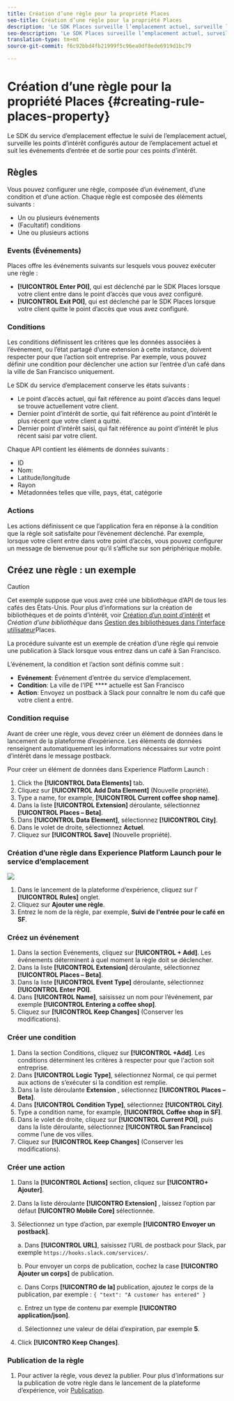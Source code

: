 ```yaml
---
title: Création d’une règle pour la propriété Places
seo-title: Création d’une règle pour la propriété Places
description: 'Le SDK Places surveille l’emplacement actuel, surveille les points d’intérêt configurés autour de l’emplacement actuel et suit les événements d’entrée et de sortie pour ces points d’intérêt. '
seo-description: 'Le SDK Places surveille l’emplacement actuel, surveille les points d’intérêt configurés autour de l’emplacement actuel et suit les événements d’entrée et de sortie pour ces points d’intérêt. '
translation-type: tm+mt
source-git-commit: f6c92bbd4fb21999f5c96ea0df8ede6919d1bc79

---
```



# Création d’une règle pour la propriété Places {#creating-rule-places-property}

Le SDK du service d’emplacement effectue le suivi de l’emplacement actuel, surveille les points d’intérêt configurés autour de l’emplacement actuel et suit les événements d’entrée et de sortie pour ces points d’intérêt.

## Règles

Vous pouvez configurer une règle, composée d’un événement, d’une condition et d’une action. Chaque règle est composée des éléments suivants :

* Un ou plusieurs événements
* (Facultatif) conditions
* Une ou plusieurs actions

### Events (Événements)

Places offre les événements suivants sur lesquels vous pouvez exécuter une règle :

* **[!UICONTROL Enter POI]**, qui est déclenché par le SDK Places lorsque votre client entre dans le point d’accès que vous avez configuré.
* **[!UICONTROL Exit POI]**, qui est déclenché par le SDK Places lorsque votre client quitte le point d’accès que vous avez configuré.

### Conditions

Les conditions définissent les critères que les données associées à l’événement, ou l’état partagé d’une extension à cette instance, doivent respecter pour que l’action soit entreprise. Par exemple, vous pouvez définir une condition pour déclencher une action sur l’entrée d’un café dans la ville de San Francisco uniquement.

Le SDK du service d’emplacement conserve les états suivants :

* Le point d’accès actuel, qui fait référence au point d’accès dans lequel se trouve actuellement votre client.
* Dernier point d’intérêt de sortie, qui fait référence au point d’intérêt le plus récent que votre client a quitté.
* Dernier point d’intérêt saisi, qui fait référence au point d’intérêt le plus récent saisi par votre client.

Chaque API contient les éléments de données suivants :

* ID
* Nom:
* Latitude/longitude
* Rayon
* Métadonnées telles que ville, pays, état, catégorie

### Actions

Les actions définissent ce que l’application fera en réponse à la condition que la règle soit satisfaite pour l’événement déclenché. Par exemple, lorsque votre client entre dans votre point d’accès, vous pouvez configurer un message de bienvenue pour qu’il s’affiche sur son périphérique mobile.

## Créez une règle : un exemple

>[!CAUTION]
>
>Cet exemple suppose que vous avez créé une bibliothèque d’API de tous les cafés des États-Unis. Pour plus d’informations sur la création de bibliothèques et de points d’intérêt, voir [Création d’un point d’intérêt](/help/poi-mgmt-ui/create-a-poi-ui.md) et *Création d’une bibliothèque* dans [Gestion des bibliothèques dans l’interface utilisateur](/help/poi-mgmt-ui/manage-libraries-in-the-places-ui.md)Places.

La procédure suivante est un exemple de création d’une règle qui renvoie une publication à Slack lorsque vous entrez dans un café à San Francisco.

L’événement, la condition et l’action sont définis comme suit :

* **Evénement**: Événement d’entrée du service d’emplacement.
* **Condition**: La ville de l'IPE **** actuelle est San Francisco
* **Action**: Envoyez un postback à Slack pour connaître le nom du café que votre client a entré.

### Condition requise

Avant de créer une règle, vous devez créer un élément de données dans le lancement de la plateforme d’expérience. Les éléments de données renseignent automatiquement les informations nécessaires sur votre point d’intérêt dans le message postback.

Pour créer un élément de données dans Experience Platform Launch :

1. Click the **[!UICONTROL Data Elements]** tab.
2. Cliquez sur **[!UICONTROL Add Data Element]** (Nouvelle propriété).
3. Type a name, for example, **[!UICONTROL Current coffee shop name]**.
4. Dans la liste **[!UICONTROL Extension]** déroulante, sélectionnez **[!UICONTROL Places – Beta]**.
5. Dans **[!UICONTROL Data Element]**, sélectionnez **[!UICONTROL City]**.
6. Dans le volet de droite, sélectionnez **Actuel**.
7. Cliquez sur **[!UICONTROL Save]** (Nouvelle propriété).

### Création d’une règle dans Experience Platform Launch pour le service d’emplacement

![](//help/assets/create-a-rule.png)

1. Dans le lancement de la plateforme d’expérience, cliquez sur l’ **[!UICONTROL Rules]** onglet.
2. Cliquez sur **Ajouter une règle**.
3. Entrez le nom de la règle, par exemple, **Suivi de l'entrée pour le café en SF**.

### Créez un événement

1. Dans la section Evénements, cliquez sur **[!UICONTROL + Add]**. Les événements déterminent à quel moment la règle doit se déclencher.
2. Dans la liste **[!UICONTROL Extension]** déroulante, sélectionnez **[!UICONTROL Places – Beta]**.
3. Dans la liste **[!UICONTROL Event Type]** déroulante, sélectionnez **[!UICONTROL Enter POI]**.
4. Dans **[!UICONTROL Name]**, saisissez un nom pour l’événement, par exemple **[!UICONTROL Entering a coffee shop]**.
5. Cliquez sur **[!UICONTROL Keep Changes]** (Conserver les modifications).

### Créer une condition

1. Dans la section Conditions, cliquez sur **[!UICONTROL +Add]**. Les conditions déterminent les critères à respecter pour que l'action soit entreprise.
2. Dans **[!UICONTROL Logic Type]**, sélectionnez Normal, ce qui permet aux actions de s’exécuter si la condition est remplie.
3. Dans la liste déroulante **Extension** , sélectionnez **[!UICONTROL Places – Beta]**.
4. Dans **[!UICONTROL Condition Type]**, sélectionnez **[!UICONTROL City]**.
5. Type a condition name, for example, **[!UICONTROL Coffee shop in SF]**.
6. Dans le volet de droite, cliquez sur **[!UICONTROL Current POI]**, puis dans la liste déroulante, sélectionnez **[!UICONTROL San Francisco]** comme l’une de vos villes.
7. Cliquez sur **[!UICONTROL Keep Changes]** (Conserver les modifications).

### Créer une action

1. Dans la **[!UICONTROL Actions]** section, cliquez sur **[!UICONTRO+ Ajouter]**.
2. Dans la liste déroulante **[!UICONTRO Extension]** , laissez l’option par défaut **[!UICONTRO Mobile Core]** sélectionnée.
3. Sélectionnez un type d’action, par exemple **[!UICONTRO Envoyer un postback]**.

   a. Dans **[!UICONTROL URL]**, saisissez l’URL de postback pour Slack, par exemple `https://hooks.slack.com/services/`.

   b. Pour envoyer un corps de publication, cochez la case **[!UICONTRO Ajouter un corps]** de publication.

   c. Dans Corps **[!UICONTRO de la]** publication, ajoutez le corps de la publication, par exemple : `{ "text": "A customer has entered" }`

   c. Entrez un type de contenu par exemple **[!UICONTRO application/json]**.

   d. Sélectionnez une valeur de délai d’expiration, par exemple **5**.

4. Click **[!UICONTRO Keep Changes]**.

### Publication de la règle

1. Pour activer la règle, vous devez la publier. Pour plus d’informations sur la publication de votre règle dans le lancement de la plateforme d’expérience, voir [Publication](https://docs.adobelaunch.com/launch-reference/publishing).